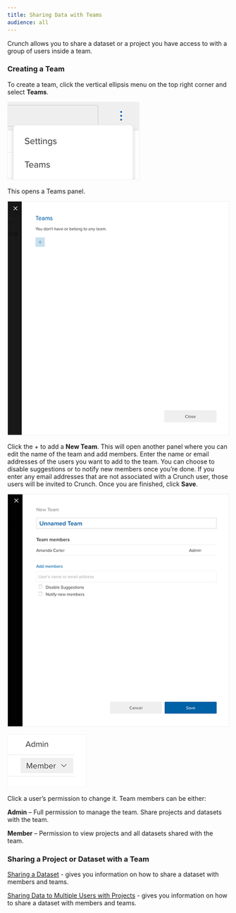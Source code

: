 ```yaml
---
title: Sharing Data with Teams
audience: all
---
```


Crunch allows you to share a dataset or a project you have access to with a group of users inside a team.

### Creating a Team

To create a team, click the vertical ellipsis menu on the top right corner and select **Teams**.

![](images/NewTeam.png)

This opens a Teams panel.

![](images/NewTeamPanel.png)

Click the + to add a **New Team**. This will open another panel where you can edit the name of the team and add members. Enter the name or email addresses of the users you want to add to the team. You can choose to disable suggestions or to notify new members once you’re done. If you enter any email addresses that are not associated with a Crunch user, those users will be invited to Crunch. Once you are finished, click **Save**.

![](images/NewTeamPanelMembers.png)

![](images/TeamUserPermission.png)

Click a user’s permission to change it. Team members can be either:

**Admin** – Full permission to manage the team. Share projects and datasets with the team.

**Member** – Permission to view projects and all datasets shared with the team.

### Sharing a Project or Dataset with a Team

[Sharing a Dataset](crunch_sharing-a-dataset.html) - gives you information on how to share a dataset with members and teams.

[Sharing Data to Multiple Users with Projects](crunch_project-management.html) - gives you information on how to share a dataset with members and teams.
